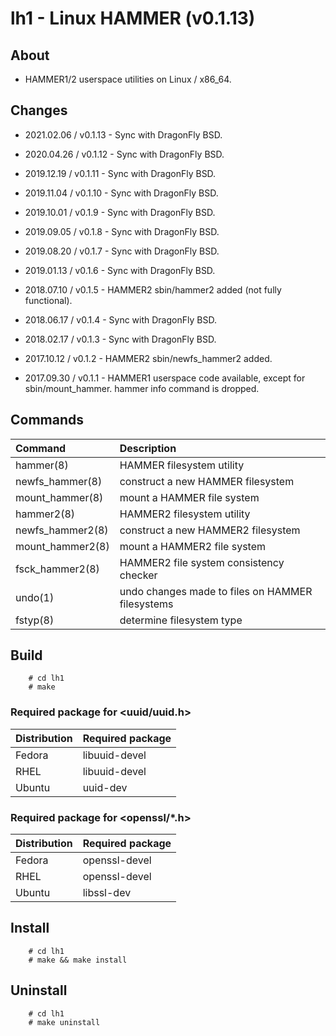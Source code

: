 lh1 - Linux HAMMER (v0.1.13)
===

## About

+ HAMMER1/2 userspace utilities on Linux / x86_64.

## Changes

+ 2021.02.06 / v0.1.13 - Sync with DragonFly BSD.

+ 2020.04.26 / v0.1.12 - Sync with DragonFly BSD.

+ 2019.12.19 / v0.1.11 - Sync with DragonFly BSD.

+ 2019.11.04 / v0.1.10 - Sync with DragonFly BSD.

+ 2019.10.01 / v0.1.9 - Sync with DragonFly BSD.

+ 2019.09.05 / v0.1.8 - Sync with DragonFly BSD.

+ 2019.08.20 / v0.1.7 - Sync with DragonFly BSD.

+ 2019.01.13 / v0.1.6 - Sync with DragonFly BSD.

+ 2018.07.10 / v0.1.5 - HAMMER2 sbin/hammer2 added (not fully functional).

+ 2018.06.17 / v0.1.4 - Sync with DragonFly BSD.

+ 2018.02.17 / v0.1.3 - Sync with DragonFly BSD.

+ 2017.10.12 / v0.1.2 - HAMMER2 sbin/newfs_hammer2 added.

+ 2017.09.30 / v0.1.1 - HAMMER1 userspace code available, except for sbin/mount_hammer. hammer info command is dropped.

## Commands

|Command         |Description                                     |
|:---------------|:-----------------------------------------------|
|hammer(8)       |HAMMER filesystem utility                       |
|newfs_hammer(8) |construct a new HAMMER filesystem               |
|mount_hammer(8) |mount a HAMMER file system                      |
|hammer2(8)      |HAMMER2 filesystem utility                      |
|newfs_hammer2(8)|construct a new HAMMER2 filesystem              |
|mount_hammer2(8)|mount a HAMMER2 file system                     |
|fsck_hammer2(8) |HAMMER2 file system consistency checker         |
|undo(1)         |undo changes made to files on HAMMER filesystems|
|fstyp(8)        |determine filesystem type                       |

## Build

        # cd lh1
        # make

### Required package for <uuid/uuid.h>

|Distribution|Required package|
|:-----------|:---------------|
|Fedora      |libuuid-devel   |
|RHEL        |libuuid-devel   |
|Ubuntu      |uuid-dev        |

### Required package for <openssl/*.h>

|Distribution|Required package|
|:-----------|:---------------|
|Fedora      |openssl-devel   |
|RHEL        |openssl-devel   |
|Ubuntu      |libssl-dev      |

## Install

        # cd lh1
        # make && make install

## Uninstall

        # cd lh1
        # make uninstall
